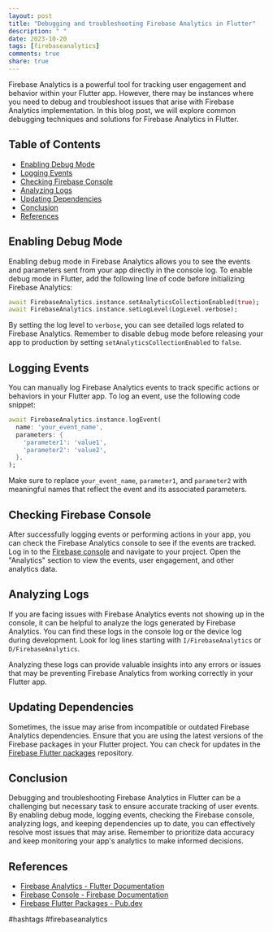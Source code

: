 ```yaml
---
layout: post
title: "Debugging and troubleshooting Firebase Analytics in Flutter"
description: " "
date: 2023-10-20
tags: [firebaseanalytics]
comments: true
share: true
---
```


Firebase Analytics is a powerful tool for tracking user engagement and behavior within your Flutter app. However, there may be instances where you need to debug and troubleshoot issues that arise with Firebase Analytics implementation. In this blog post, we will explore common debugging techniques and solutions for Firebase Analytics in Flutter.

## Table of Contents
- [Enabling Debug Mode](#enabling-debug-mode)
- [Logging Events](#logging-events)
- [Checking Firebase Console](#checking-firebase-console)
- [Analyzing Logs](#analyzing-logs)
- [Updating Dependencies](#updating-dependencies)
- [Conclusion](#conclusion)
- [References](#references)

## Enabling Debug Mode

Enabling debug mode in Firebase Analytics allows you to see the events and parameters sent from your app directly in the console log. To enable debug mode in Flutter, add the following line of code before initializing Firebase Analytics:

```dart
await FirebaseAnalytics.instance.setAnalyticsCollectionEnabled(true);
await FirebaseAnalytics.instance.setLogLevel(LogLevel.verbose);
```

By setting the log level to `verbose`, you can see detailed logs related to Firebase Analytics. Remember to disable debug mode before releasing your app to production by setting `setAnalyticsCollectionEnabled` to `false`.

## Logging Events

You can manually log Firebase Analytics events to track specific actions or behaviors in your Flutter app. To log an event, use the following code snippet:

```dart
await FirebaseAnalytics.instance.logEvent(
  name: 'your_event_name',
  parameters: {
    'parameter1': 'value1',
    'parameter2': 'value2',
  },
);
```

Make sure to replace `your_event_name`, `parameter1`, and `parameter2` with meaningful names that reflect the event and its associated parameters.

## Checking Firebase Console

After successfully logging events or performing actions in your app, you can check the Firebase Analytics console to see if the events are tracked. Log in to the [Firebase console](https://console.firebase.google.com/) and navigate to your project. Open the "Analytics" section to view the events, user engagement, and other analytics data.

## Analyzing Logs

If you are facing issues with Firebase Analytics events not showing up in the console, it can be helpful to analyze the logs generated by Firebase Analytics. You can find these logs in the console log or the device log during development. Look for log lines starting with `I/FirebaseAnalytics` or `D/FirebaseAnalytics`.

Analyzing these logs can provide valuable insights into any errors or issues that may be preventing Firebase Analytics from working correctly in your Flutter app.

## Updating Dependencies

Sometimes, the issue may arise from incompatible or outdated Firebase Analytics dependencies. Ensure that you are using the latest versions of the Firebase packages in your Flutter project. You can check for updates in the [Firebase Flutter packages](https://pub.dev/packages?q=firebase_flutter) repository.

## Conclusion

Debugging and troubleshooting Firebase Analytics in Flutter can be a challenging but necessary task to ensure accurate tracking of user events. By enabling debug mode, logging events, checking the Firebase console, analyzing logs, and keeping dependencies up to date, you can effectively resolve most issues that may arise. Remember to prioritize data accuracy and keep monitoring your app's analytics to make informed decisions.

## References

- [Firebase Analytics - Flutter Documentation](https://firebase.flutter.dev/docs/analytics/overview)
- [Firebase Console - Firebase Documentation](https://firebase.google.com/docs/analytics/get-started)
- [Firebase Flutter Packages - Pub.dev](https://pub.dev/packages?q=firebase_flutter)

#hashtags  #firebaseanalytics